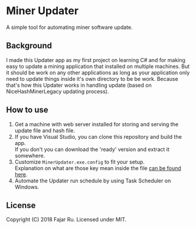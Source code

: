 # Miner Updater
A simple tool for automating miner software update.

## Background
I made this Updater app as my first project on learning C# and for making easy to update a mining application that installed on multiple machines.
But it should be work on any other applications as long as your application only need to update things inside it's own directory to be be work.
Because that's how this Updater works in handling update (based on NiceHashMinerLegacy updating process).

## How to use
1. Get a machine with web server installed for storing and serving the update file and hash file.
2. If you have Visual Studio, you can clone this repository and build the app.  
If you don't you can download the 'ready' version and extract it somewhere.
3. Customize `MinerUpdater.exe.config` to fit your setup.  
Explanation on what are those key mean inside the file [can be found here](https://github.com/hizzely/miner-updater/wiki/Config-File-Explanation).
4. Automate the Updater run schedule by using Task Scheduler on Windows.  

## License
Copyright (C) 2018 Fajar Ru. Licensed under MIT.